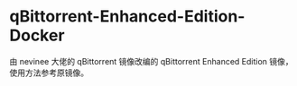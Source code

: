 # qBittorrent-Enhanced-Edition-Docker

由 nevinee 大佬的 qBittorrent 镜像改编的 qBittorrent Enhanced Edition 镜像，使用方法参考原镜像。
